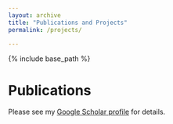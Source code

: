 ```yaml
---
layout: archive
title: "Publications and Projects"
permalink: /projects/

---
```


{% include base_path %}

Publications
======
Please see my [Google Scholar profile](https://scholar.google.com/citations?user=s1ziNH8AAAAJ&hl=en) for details.
